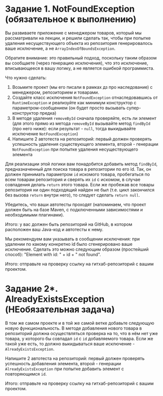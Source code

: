 # Задание 1. NotFoundException (обязательное к выполнению)
Вы развиваете приложение с менеджером товаров, который мы рассматривали на лекции, и решили сделать так, чтобы при попытке удаления несуществующего объекта из репозитория генерировалось ваше исключение, а не `ArrayIndexOfBoundsException`.

Обратите внимание: это правильный подход, поскольку таким образом вы сообщаете (через генерацию исключения), что это исключение, вписывающееся в вашу логику, а не является ошибкой программиста.

Что нужно сделать:

1. Возьмите проект (мы его писали в рамках дз про наследование) с менеджером, репозиторием и товарами.
2. Создайте класс исключения `NotFoundException` отнаследовавшись от `RuntimeException` и реализуйте как минимум конструктор с параметром-сообщением (он будет просто вызывать супер-конструктор предка)
3. В методе удаления `removeById` сначала проверяйте, есть ли элемент (для этого прямо из метода `removeById` вызывайте метод `findById` (про него ниже): если результат - `null`, тогда выкидывайте исключение `NotFoundException`)
4. Напишите 2 автотеста на репозиторий: первый должен проверять успешность удаления существующего элемента, второй - генерации `NotFoundException` при попытке удаления несуществующего элемента

Для реализации этой логики вам понадобится добавить метод `findById`, предназначенный для поиска товара в репозитории по его id. Так, он должен принимать параметром `id` искомого товара, пробегаться по всем товарам репозитория и сверять их `id` с искомом, в случае совпадения делать `return` этого товара. Если же пробежав все товары репозитория ни один подходящий найден не был (т.е. цикл закончился без вызова `return` внутри него), то следует сделать `return null`.

Убедитесь, что ваши автотесты проходят (напоминаем, что проект должен быть на базе Maven, с подключенными зависимостями и необходимыми плагинами).

Итого: у вас должен быть репозиторий на GitHub, в котором расположен ваш Java-код и автотесты к нему.

Мы рекомендуем вам указывать в сообщении исключения: при удалении по какому конкретно id было сгенерировано ваше исключение. Сделать это можно следующим образом (простейший способ): "Element with id: " + id + " not found".

Итого: отправьте на проверку ссылку на гитхаб-репозиторий с вашим проектом.

# Задание 2*. AlreadyExistsException (НЕобязательная задача)
В том же самом проекте и в той же самой ветке добавьте следующую новую функциональность. В методе добавления нового товара в репозиторий должна осуществляться проверка на то, что в нём нет уже товара, у которого бы совпадал `id` с `id` добавляемого товара. Если же такой уже есть, то должно выкидываться ваше исключение - `AlreadyExistsException`.

Напишите 2 автотеста на репозиторий: первый должен проверять успешность добавления элемента, второй - генерации `AlreadyExistsException` при попытке добавить элемент с повторяющимся `id`.

Итого: отправьте на проверку ссылку на гитхаб-репозиторий с вашим проектом.

